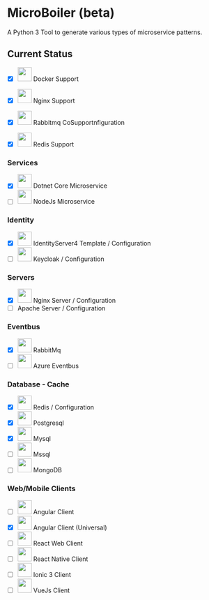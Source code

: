 # MicroBoiler (beta)
A Python 3 Tool to generate various types of microservice patterns.
## Current Status
- [x] <img src="https://addons.thunderbird.net/user-media/addon_icons/657/657778-64.png?modified=1444164735" width="32"> Docker Support
- [x] <img src="https://images.sftcdn.net/images/t_app-logo-l,f_auto,dpr_auto/p/5ee3b363-b461-4e28-8c82-36b49ccb21bd/1544311950/nginx-logo.png" width="32"> Nginx Support
     
- [x] <img src="https://pbs.twimg.com/profile_images/107544284/rabbit.jpg" width="32"> Rabbitmq CoSupportnfiguration
- [x] <img src="https://avatars1.githubusercontent.com/u/1529926?v=3&s=100" width="32">  Redis Support
### Services
- [x] <img src="https://raygun.com/upload/languages/dotnet/dotnet.svg" width="32"> Dotnet Core Microservice
- [ ] <img src="https://chocolatey.org/content/packageimages/nodejs.10.8.0.png" width="32"> NodeJs Microservice
### Identity
- [x] <img src="http://docs.identityserver.io/en/release/_images/logo.png" width="32"> IdentityServer4 Template / Configuration
- [ ] <img src="http://design.jboss.org/keycloak/logo/images/keycloak_icon_256px.png" width="32">  Keycloak / Configuration
### Servers
- [x] <img src="https://images.sftcdn.net/images/t_app-logo-l,f_auto,dpr_auto/p/5ee3b363-b461-4e28-8c82-36b49ccb21bd/1544311950/nginx-logo.png" width="32">  Nginx Server / Configuration
- [ ] Apache Server / Configuration
### Eventbus
- [x] <img src="https://pbs.twimg.com/profile_images/107544284/rabbit.jpg" width="32">    RabbitMq
- [ ] <img src="https://azure.microsoft.com/svghandler/service-bus?width=32&height=32" width="32"> Azure Eventbus
### Database - Cache
- [x] <img src="https://avatars1.githubusercontent.com/u/1529926?v=3&s=100" width="32"> Redis / Configuration
- [x] <img src="https://res-1.cloudinary.com/crunchbase-production/image/upload/c_lpad,h_256,w_256,f_auto,q_auto:eco/v1490181701/v0ookv2bmifmlp69kgoh.png" width="32"> Postgresql
- [x] <img src="https://dl2.macupdate.com/images/icons128/6915.png?d=1532952178" width="32"> Mysql
- [ ] <img src="http://webdevapper.com/assets/images/skills/mssql.png" width="32"> Mssql
- [ ] <img src="http://nextgentrain.com/wp-content/uploads/2016/08/mongodb.jpg" width="32"> MongoDB
### Web/Mobile Clients
- [ ] <img src="https://cdn.springpeople.com/media/Angular-1526190252.png" width="32"> Angular Client
- [x] <img src="https://camo.githubusercontent.com/8601c7dc3b16cf5d214646765f6b5349316160cf/68747470733a2f2f616e67756c61722e696f2f6173736574732f696d616765732f6c6f676f732f636f6e636570742d69636f6e732f756e6976657273616c2e706e67" width="32"> Angular Client (Universal)
- [ ] <img src="https://video-react.js.org/assets/logo.png" width="32"> React Web Client
- [ ] <img src="https://vsmobile.gallerycdn.vsassets.io/extensions/vsmobile/vscode-react-native/0.6.13/1531997403930/Microsoft.VisualStudio.Services.Icons.Default" width="32"> React Native Client
- [ ] <img src="https://d1eq8vvyuam4eq.cloudfront.net/tutorials/ionic/logo-ionic.svg?ver=1519728913" width="32"> Ionic 3 Client
- [ ] <img src="https://uploads-ssl.webflow.com/5a9e704c9cbfbc0001836b26/5aeb397f14a8af4c07e86587_vuejs.png" width="32"> VueJs Client